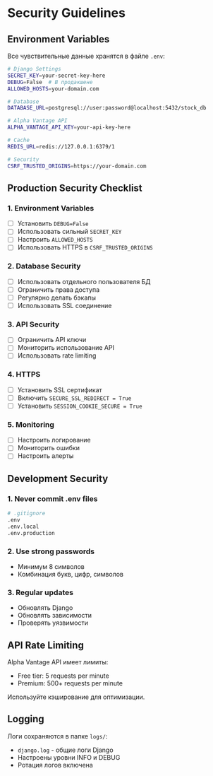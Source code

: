 # Security Guidelines

## Environment Variables

Все чувствительные данные хранятся в файле `.env`:

```bash
# Django Settings
SECRET_KEY=your-secret-key-here
DEBUG=False  # В продакшене
ALLOWED_HOSTS=your-domain.com

# Database
DATABASE_URL=postgresql://user:password@localhost:5432/stock_db

# Alpha Vantage API
ALPHA_VANTAGE_API_KEY=your-api-key-here

# Cache
REDIS_URL=redis://127.0.0.1:6379/1

# Security
CSRF_TRUSTED_ORIGINS=https://your-domain.com
```

## Production Security Checklist

### 1. Environment Variables
- [ ] Установить `DEBUG=False`
- [ ] Использовать сильный `SECRET_KEY`
- [ ] Настроить `ALLOWED_HOSTS`
- [ ] Использовать HTTPS в `CSRF_TRUSTED_ORIGINS`

### 2. Database Security
- [ ] Использовать отдельного пользователя БД
- [ ] Ограничить права доступа
- [ ] Регулярно делать бэкапы
- [ ] Использовать SSL соединение

### 3. API Security
- [ ] Ограничить API ключи
- [ ] Мониторить использование API
- [ ] Использовать rate limiting

### 4. HTTPS
- [ ] Установить SSL сертификат
- [ ] Включить `SECURE_SSL_REDIRECT = True`
- [ ] Установить `SESSION_COOKIE_SECURE = True`

### 5. Monitoring
- [ ] Настроить логирование
- [ ] Мониторить ошибки
- [ ] Настроить алерты

## Development Security

### 1. Never commit .env files
```bash
# .gitignore
.env
.env.local
.env.production
```

### 2. Use strong passwords
- Минимум 8 символов
- Комбинация букв, цифр, символов

### 3. Regular updates
- Обновлять Django
- Обновлять зависимости
- Проверять уязвимости

## API Rate Limiting

Alpha Vantage API имеет лимиты:
- Free tier: 5 requests per minute
- Premium: 500+ requests per minute

Используйте кэширование для оптимизации.

## Logging

Логи сохраняются в папке `logs/`:
- `django.log` - общие логи Django
- Настроены уровни INFO и DEBUG
- Ротация логов включена 